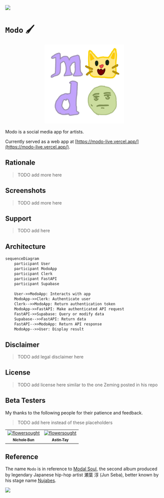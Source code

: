 ![](https://img.shields.io/badge/modo_1.0.0-alpha-orange)

# `Modo` 🖌️

<p align="center">
<img src="./asset/logo/modo-no-background.png" width=50% height=50%>
</p>

Modo is a social media app for artists.

Currently served as a web app at [https://modo-live.vercel.app/](https://modo-live.vercel.app/).

## Rationale

> TODO add more here

## Screenshots

> TODO add more here

## Support

> TODO add here

## Architecture

```mermaid
sequenceDiagram
    participant User
    participant ModoApp
    participant Clerk
    participant FastAPI
    participant Supabase

    User->>ModoApp: Interacts with app
    ModoApp->>Clerk: Authenticate user
    Clerk-->>ModoApp: Return authentication token
    ModoApp->>FastAPI: Make authenticated API request
    FastAPI->>Supabase: Query or modify data
    Supabase-->>FastAPI: Return data
    FastAPI-->>ModoApp: Return API response
    ModoApp-->>User: Display result
```

## Disclaimer

> TODO add legal disclaimer here

## License

> TODO add license here similar to the one Zeming posted in his repo

## Beta Testers

My thanks to the following people for their patience and feedback.

> TODO add here instead of these placeholders

<table>
	<tbody>
        <tr>
            <td align="center">
                <a href="https://www.linkedin.com/in/nicholebun/">
                    <img src="https://avatars.githubusercontent.com/u/169415342?v=4" width="100;" alt="flowersought"/>
                    <br />
                    <sub><b>Nichole Bun</b></sub>
                </a>
            </td>
            <td align="center">
		<a href="https://github.com/a-stint">
                    <img src="https://avatars.githubusercontent.com/u/149822619?v=4" width="100;" alt="flowersought"/>
                    <br />
                    <sub><b>Astin Tay</b></sub>
                </a>
            </td>
        </tr>
	<tbody>
</table>

## Reference

The name `Modo` is in reference to [Modal Soul](https://en.wikipedia.org/wiki/Modal_Soul), the second album produced by legendary Japanese hip-hop artist 瀬葉 淳 (Jun Seba), better known by his stage name [Nujabes](https://en.wikipedia.org/wiki/Nujabes). 

![](https://images2.alphacoders.com/446/446324.jpg)
